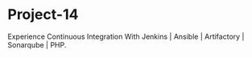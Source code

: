 # Project-14
Experience Continuous Integration With Jenkins | Ansible | Artifactory | Sonarqube | PHP.
